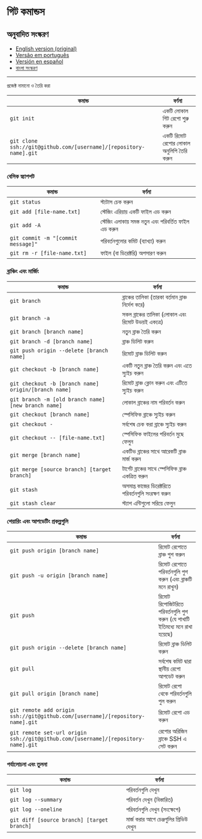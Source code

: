 গিট কমান্ডস
=====================

## অনুবাদিত সংস্করণ

- [English version (original)](README.md)
- [Versão em português](READMEpt.md)
- [Versión en español](READMEes.md)
- [বাংলা সংস্করণ](READMEbn.md)

---

প্রজেক্ট নামানো ও তৈরি করা

| কমান্ড                                                        | বর্ণনা                                                               |
| ------------------------------------------------------------------- | -------------------------------------------------------------------------- |
| `git init`                                                        | একটি লোকাল গিট রেপো শুরু করুন                      |
| `git clone ssh://git@github.com/[username]/[repository-name].git` | একটি রিমোট রেপোর লোকাল অনুলিপি তৈরি করুন |

### বেসিক স্ন্যাপশট

| কমান্ড                         | বর্ণনা                                                                                       |
| ------------------------------------ | -------------------------------------------------------------------------------------------------- |
| `git status`                       | স্ট্যটাস চেক করুন                                                                   |
| `git add [file-name.txt]`          | স্টেজিং এরিয়ায় একটি ফাইল এড করুন                                        |
| `git add -A`                       | স্টেজিং এলাকায় সমস্ত নতুন এবং পরিবর্তিত ফাইল এড করুন |
| `git commit -m "[commit message]"` | পরিবর্তনগুলোর কমিট (ব্যাখ্যা) করুন                                    |
| `git rm -r [file-name.txt]`        | ফাইল (বা ডিরেক্টরি) অপসারণ করুন                                           |

### ব্রাঞ্চিং এবং মার্জিং

| কমান্ড                                           | বর্ণনা                                                                                         |
| ------------------------------------------------------ | ---------------------------------------------------------------------------------------------------- |
| `git branch`                                         | ব্রাঞ্চের তালিকা (তারকা বর্তমান ব্রাঞ্চ নির্দেশ করে)     |
| `git branch -a`                                      | সকল ব্রাঞ্চের তালিকা (লোকাল এবং রিমোট উভয়ই একত্রে)          |
| `git branch [branch name]`                           | নতুন ব্রাঞ্চ তৈরি করুন                                                            |
| `git branch -d [branch name]`                        | ব্রাঞ্চ ডিলিট করুন                                                                   |
| `git push origin --delete [branch name]`             | রিমোট ব্রাঞ্চ ডিলিট করুন                                                        |
| `git checkout -b [branch name]`                      | একটি নতুন ব্রাঞ্চ তৈরি করুন এবং এতে স্যুইচ করুন               |
| `git checkout -b [branch name] origin/[branch name]` | রিমোট ব্রাঞ্চ ক্লোন করুন এবং এটিতে স্যুইচ করুন                |
| `git branch -m [old branch name] [new branch name]`  | লোকাল ব্রাঞ্চের নাম পরিবর্তন করুন                                       |
| `git checkout [branch name]`                         | স্পেসিফিক ব্রাঞ্চে স্যুইচ করুন                                            |
| `git checkout -`                                     | সর্বশেষ চেক করা ব্রাঞ্চে স্যুইচ করুন                                  |
| `git checkout -- [file-name.txt]`                    | স্পেসিফিক ফাইলের পরিবর্তন মুছে ফেলুন                                 |
| `git merge [branch name]`                            | একটিভ ব্রাঞ্চের সাথে আরেকটি ব্রাঞ্চ মার্জ করুন               |
| `git merge [source branch] [target branch]`          | টার্গেট ব্রাঞ্চের সাথে স্পেসিফিক ব্রাঞ্চ একত্রিত করুন |
| `git stash`                                          | অসমাপ্ত কাজের ডিরেক্টরিতে পরিবর্তনগুলি সংরক্ষণ করুন    |
| `git stash clear`                                    | স্ট্যাশ এন্টিগুলো সরিয়ে ফেলুন                                              |

### শেয়ারিং এবং আপডেটিং প্রকল্পগুলি

| কমান্ড                                                                        | বর্ণনা                                                                                                                               |
| ----------------------------------------------------------------------------------- | ------------------------------------------------------------------------------------------------------------------------------------------ |
| `git push origin [branch name]`                                                   | রিমোট রেপোতে ব্রাঞ্চ পুশ করুন                                                                                     |
| `git push -u origin [branch name]`                                                | রিমোট রেপোতে পরিবর্তনগুলি পুশ করুন (এবং ব্রাঞ্চটি মনে রাখুন)                             |
| `git push`                                                                        | রিমোট রিপোজিটরিতে পরিবর্তনগুলি পুশ করুন (যে শাখাটি ইতিমধ্যে মনে রাখা হয়েছে) |
| `git push origin --delete [branch name]`                                          | রিমোট ব্রাঞ্চ ডিলিট করুন                                                                                              |
| `git pull`                                                                        | সর্বশেষ কমিট দ্বারা স্থানীয় রেপো আপডেট করুন                                                         |
| `git pull origin [branch name]`                                                   | রিমোট রেপো থেকে পরিবর্তনগুলি পুল করুন                                                                      |
| `git remote add origin ssh://git@github.com/[username]/[repository-name].git`     | রিমোট রেপো এড করুন                                                                                                          |
| `git remote set-url origin ssh://git@github.com/[username]/[repository-name].git` | রেপোর অরিজিন ব্রাঞ্চে SSH এ সেট করুন                                                                            |

### পর্যালোচনা এবং তুলনা

| কমান্ড                                 | বর্ণনা                                                              |
| -------------------------------------------- | ------------------------------------------------------------------------- |
| `git log`                                  | পরিবর্তনগুলি দেখুন                                       |
| `git log --summary`                        | পরিবর্তন দেখুন (বিস্তারিত)                          |
| `git log --oneline`                        | পরিবর্তনগুলি দেখুন (সংক্ষেপে)                    |
| `git diff [source branch] [target branch]` | মার্জ করার আগে চেঞ্জগুলির প্রিভিউ দেখুন |
